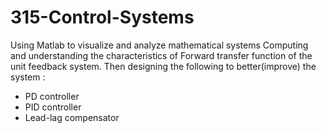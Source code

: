 # 315-Control-Systems
Using Matlab to visualize and analyze mathematical systems
Computing and understanding the characteristics of Forward transfer function of the unit feedback system.
Then designing the following to better(improve) the system :
- PD controller  
- PID controller
- Lead-lag compensator 
